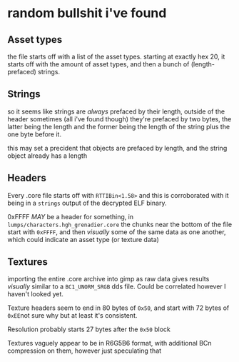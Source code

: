 # random bullshit i've found

## Asset types
the file starts off with a list of the asset types. starting at exactly hex 20, it starts off with the amount of asset types, and then a bunch of (length-prefaced) strings.

## Strings
so it seems like strings are *always* prefaced by their length, outside of the header sometimes (all i've found though) they're prefaced by two bytes, the latter being the length and the former being the length of the string plus the one byte before it.

this may set a precident that objects are prefaced by length, and the string object already has a length

## Headers
Every .core file starts off with `RTTIBin<1.58>` and this is corroborated with it being in a `strings` output of the decrypted ELF binary.

0xFFFF *MAY* be a header for something, in `lumps/characters.hgh_grenadier.core` the chunks near the bottom of the file start with `0xFFFF`, and then *visually* some of the same data as one another, which could indicate an asset type (or texture data)

## Textures
importing the entire .core archive into gimp as raw data gives results *visually* similar to a `BC1_UNORM_SRGB` dds file. Could be correlated however I haven't looked yet.

Texture headers seem to end in 80 bytes of `0x50`, and start with 72 bytes of `0xEE`not sure why but at least it's consistent.

Resolution probably starts 27 bytes after the `0x50` block 

Textures vaguely appear to be in R6G5B6 format, with additional BCn compression on them, however just speculating that